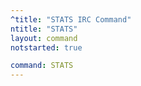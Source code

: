 ```yaml
---
^title: "STATS IRC Command"
ntitle: "STATS"
layout: command
notstarted: true

command: STATS
---
```

